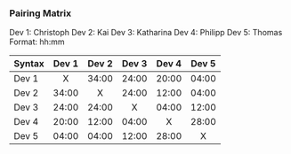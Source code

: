 ### Pairing Matrix
Dev 1: Christoph
Dev 2: Kai
Dev 3: Katharina
Dev 4: Philipp
Dev 5: Thomas
Format: hh:mm

| Syntax      | Dev 1 | Dev 2 | Dev 3 | Dev 4 | Dev 5 |
| :---        | :---: | :---: | :---: | :---: | :---: | 
| Dev 1       | X     | 34:00 | 24:00 | 20:00 | 04:00 |
| Dev 2       | 34:00 | X     | 24:00 | 12:00 | 04:00 |
| Dev 3       | 24:00 | 24:00 | X     | 04:00 | 12:00 |
| Dev 4       | 20:00 | 12:00 | 04:00 | X     | 28:00 |
| Dev 5       | 04:00 | 04:00 | 12:00 | 28:00 | X     |
